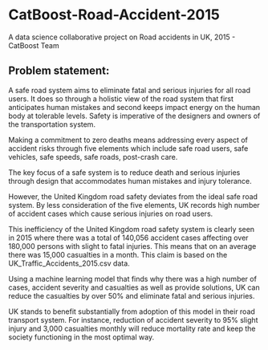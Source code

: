 # CatBoost-Road-Accident-2015
A data science collaborative project on Road accidents in UK, 2015  - CatBoost Team

## Problem statement: 
A safe road system aims to eliminate fatal and serious injuries for all road users. It does so through a holistic view of the road system that first anticipates human mistakes and second keeps impact energy on the human body at tolerable levels. Safety is imperative of the designers and owners of the transportation system.

Making a commitment to zero deaths means addressing every aspect of accident risks through five elements which include safe road users, safe vehicles, safe speeds, safe roads, post-crash care.

The key focus of a safe system is to reduce death and serious injuries through design that accommodates human mistakes and injury tolerance.

However, the United Kingdom road safety deviates from the ideal safe road system. By less consideration of the five elements, UK records high number of accident cases which cause serious injuries on road users.

This inefficiency of the United Kingdom road safety system is clearly seen in 2015 where there was a total of 140,056 accident cases affecting over 180,000 persons with slight to fatal injuries. This means that on an average there was 15,000 casualties in a month. This claim is based on the UK_Traffic_Accidents_2015.csv data.

Using a machine learning model that finds why there was a high number of cases, accident severity and casualties as well as provide solutions, UK can reduce the casualties by over 50% and eliminate fatal and serious injuries.

UK stands to benefit substantially from adoption of this model in their road transport system. For instance, reduction of accident severity to 95% slight injury and 3,000 casualties monthly will reduce mortality rate and keep the society functioning in the most optimal way.
